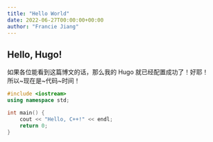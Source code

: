 ```yaml
---
title: "Hello World"
date: 2022-06-27T00:00:00+00:00
author: "Francie Jiang"
---
```


## Hello, Hugo!
如果各位能看到这篇博文的话，那么我的 Hugo 就已经配置成功了！好耶！<br>
所以~现在是~代码~时间！
```cpp
#include <iostream>
using namespace std;

int main() {
    cout << "Hello, C++!" << endl;
    return 0;
}
```